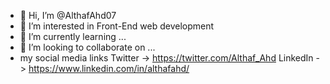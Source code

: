 - 👋 Hi, I’m @AlthafAhd07
- 👀 I’m interested in Front-End web development
- 🌱 I’m currently learning ...
- 💞️ I’m looking to collaborate on ...
- my social media links
    Twitter -> https://twitter.com/Althaf_Ahd
    LinkedIn -> https://www.linkedin.com/in/althafahd/

<!---
AlthafAhd07/AlthafAhd07 is a ✨ special ✨ repository because its `README.md` (this file) appears on your GitHub profile.
You can click the Preview link to take a look at your changes.
--->
